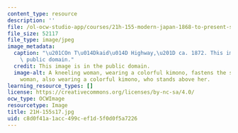 ```yaml
---
content_type: resource
description: ''
file: /ol-ocw-studio-app/courses/21h-155-modern-japan-1868-to-present-spring-2017/c8d0f41a1acc499cef1d5f0d0f5a7226_21H-155s17.jpg
file_size: 52117
file_type: image/jpeg
image_metadata:
  caption: "\u201COn T\u014Dkaid\u014D Highway,\u201D ca. 1872. This image is in the\
    \ public domain."
  credit: This image is in the public domain.
  image-alt: A kneeling woman, wearing a colorful kimono, fastens the sandle of another
    woman, also wearing a colorful kimono, who stands above her.
learning_resource_types: []
license: https://creativecommons.org/licenses/by-nc-sa/4.0/
ocw_type: OCWImage
resourcetype: Image
title: 21H-155s17.jpg
uid: c8d0f41a-1acc-499c-ef1d-5f0d0f5a7226
---
```

